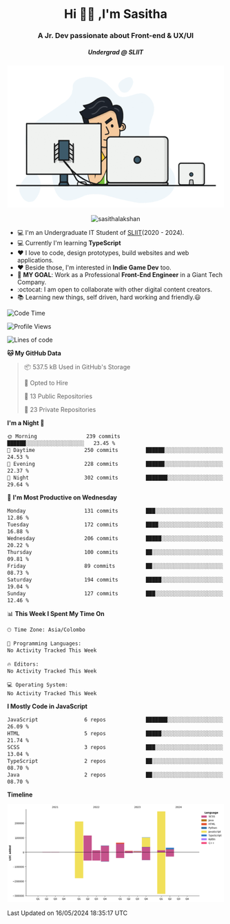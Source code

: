 
<h1 align="center">Hi 🙋‍♂️ ,I'm Sasitha</h1>
<h3 align="center">A Jr. Dev passionate about Front-end & UX/UI</h3>

<i><h5 align="center">Undergrad @ SLIIT</h5></i>

<p align="center">
  <img width="540" height="330" src="https://github.com/SasithaLakshan/SasithaLakshan/blob/main/dev.gif">
</p>
<p align="center"> <img src="https://komarev.com/ghpvc/?username=sasithalakshan&label=Profile%20views&color=0e75b6&style=flat" alt="sasithalakshan" /> </p>

- :computer: I'm an Undergraduate IT Student of [SLIIT](https://www.sliit.lk)(2020 - 2024).
- :computer: Currently I'm learning <b>TypeScript</b>
- :heart: I love to code, design prototypes, build websites and web applications.
- :heart: Beside those, I'm interested in **Indie Game Dev** too.
- :electric_plug: **MY GOAL**: Work as a Professional **Front-End Engineer** in a Giant Tech Company.
- :octocat: I am open to collaborate with other digital content creators.
- :books: Learning new things, self driven, hard working and friendly.:smiley:
  
<!-- <h3 align="left">Tech Stack I'm Using</h3> -->

<!--START_SECTION:waka-->
![Code Time](http://img.shields.io/badge/Code%20Time-634%20hrs%205%20mins-blue)

![Profile Views](http://img.shields.io/badge/Profile%20Views-0-blue)

![Lines of code](https://img.shields.io/badge/From%20Hello%20World%20I%27ve%20Written-879.6%20thousand%20lines%20of%20code-blue)

**🐱 My GitHub Data** 

> 📦 537.5 kB Used in GitHub's Storage 
 > 
> 💼 Opted to Hire
 > 
> 📜 13 Public Repositories 
 > 
> 🔑 23 Private Repositories 
 > 
**I'm a Night 🦉** 

```text
🌞 Morning                239 commits         ██████░░░░░░░░░░░░░░░░░░░   23.45 % 
🌆 Daytime                250 commits         ██████░░░░░░░░░░░░░░░░░░░   24.53 % 
🌃 Evening                228 commits         ██████░░░░░░░░░░░░░░░░░░░   22.37 % 
🌙 Night                  302 commits         ███████░░░░░░░░░░░░░░░░░░   29.64 % 
```
📅 **I'm Most Productive on Wednesday** 

```text
Monday                   131 commits         ███░░░░░░░░░░░░░░░░░░░░░░   12.86 % 
Tuesday                  172 commits         ████░░░░░░░░░░░░░░░░░░░░░   16.88 % 
Wednesday                206 commits         █████░░░░░░░░░░░░░░░░░░░░   20.22 % 
Thursday                 100 commits         ██░░░░░░░░░░░░░░░░░░░░░░░   09.81 % 
Friday                   89 commits          ██░░░░░░░░░░░░░░░░░░░░░░░   08.73 % 
Saturday                 194 commits         █████░░░░░░░░░░░░░░░░░░░░   19.04 % 
Sunday                   127 commits         ███░░░░░░░░░░░░░░░░░░░░░░   12.46 % 
```


📊 **This Week I Spent My Time On** 

```text
🕑︎ Time Zone: Asia/Colombo

💬 Programming Languages: 
No Activity Tracked This Week

🔥 Editors: 
No Activity Tracked This Week

💻 Operating System: 
No Activity Tracked This Week
```

**I Mostly Code in JavaScript** 

```text
JavaScript               6 repos             ███████░░░░░░░░░░░░░░░░░░   26.09 % 
HTML                     5 repos             █████░░░░░░░░░░░░░░░░░░░░   21.74 % 
SCSS                     3 repos             ███░░░░░░░░░░░░░░░░░░░░░░   13.04 % 
TypeScript               2 repos             ██░░░░░░░░░░░░░░░░░░░░░░░   08.70 % 
Java                     2 repos             ██░░░░░░░░░░░░░░░░░░░░░░░   08.70 % 
```



**Timeline**

![Lines of Code chart](https://raw.githubusercontent.com/SasithaLakshan/SasithaLakshan/main/assets/bar_graph.png)


 Last Updated on 16/05/2024 18:35:17 UTC
<!--END_SECTION:waka-->

